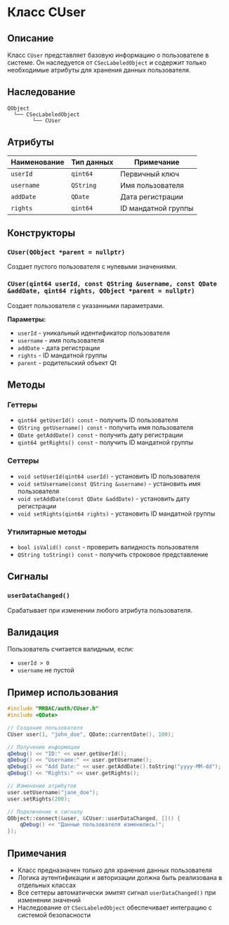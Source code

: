 # Класс CUser

## Описание
Класс `CUser` представляет базовую информацию о пользователе в системе. Он наследуется от `CSecLabeledObject` и содержит только необходимые атрибуты для хранения данных пользователя.

## Наследование
```
QObject
  └── CSecLabeledObject
        └── CUser
```

## Атрибуты

| Наименование | Тип данных | Примечание |
|--------------|------------|------------|
| `userId` | `qint64` | Первичный ключ |
| `username` | `QString` | Имя пользователя |
| `addDate` | `QDate` | Дата регистрации |
| `rights` | `qint64` | ID мандатной группы |

## Конструкторы

### `CUser(QObject *parent = nullptr)`
Создает пустого пользователя с нулевыми значениями.

### `CUser(qint64 userId, const QString &username, const QDate &addDate, qint64 rights, QObject *parent = nullptr)`
Создает пользователя с указанными параметрами.

**Параметры:**
- `userId` - уникальный идентификатор пользователя
- `username` - имя пользователя
- `addDate` - дата регистрации
- `rights` - ID мандатной группы
- `parent` - родительский объект Qt

## Методы

### Геттеры
- `qint64 getUserId() const` - получить ID пользователя
- `QString getUsername() const` - получить имя пользователя
- `QDate getAddDate() const` - получить дату регистрации
- `qint64 getRights() const` - получить ID мандатной группы

### Сеттеры
- `void setUserId(qint64 userId)` - установить ID пользователя
- `void setUsername(const QString &username)` - установить имя пользователя
- `void setAddDate(const QDate &addDate)` - установить дату регистрации
- `void setRights(qint64 rights)` - установить ID мандатной группы

### Утилитарные методы
- `bool isValid() const` - проверить валидность пользователя
- `QString toString() const` - получить строковое представление

## Сигналы

### `userDataChanged()`
Срабатывает при изменении любого атрибута пользователя.

## Валидация

Пользователь считается валидным, если:
- `userId > 0`
- `username` не пустой

## Пример использования

```cpp
#include "MRBAC/auth/CUser.h"
#include <QDate>

// Создание пользователя
CUser user(1, "john_doe", QDate::currentDate(), 100);

// Получение информации
qDebug() << "ID:" << user.getUserId();
qDebug() << "Username:" << user.getUsername();
qDebug() << "Add Date:" << user.getAddDate().toString("yyyy-MM-dd");
qDebug() << "Rights:" << user.getRights();

// Изменение атрибутов
user.setUsername("jane_doe");
user.setRights(200);

// Подключение к сигналу
QObject::connect(&user, &CUser::userDataChanged, []() {
    qDebug() << "Данные пользователя изменились!";
});
```

## Примечания

- Класс предназначен только для хранения данных пользователя
- Логика аутентификации и авторизации должна быть реализована в отдельных классах
- Все сеттеры автоматически эмитят сигнал `userDataChanged()` при изменении значений
- Наследование от `CSecLabeledObject` обеспечивает интеграцию с системой безопасности
